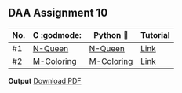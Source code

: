 ## DAA Assignment 10

| No. | C :godmode:                         | Python :snake:                        | Tutorial                             |
| --- | ----------------------------------- | ------------------------------------- | ------------------------------------ |
| #1  | [N-Queen](./c_progs/nqueen.c)       | [N-Queen](./py_progs/nqueen.py)       | [Link](https://youtu.be/i05Ju7AftcM) |
| #2  | [M-Coloring](./c_progs/mcoloring.c) | [M-Coloring](./py_progs/mcoloring.py) | [Link](https://youtu.be/wuVwUK25Rfc) |

**Output** [Download PDF](https://drive.google.com/file/d/1d0-UhL58wdnMSfk3J-ME2Xvn29QB65Oc/view?usp=share_link)
